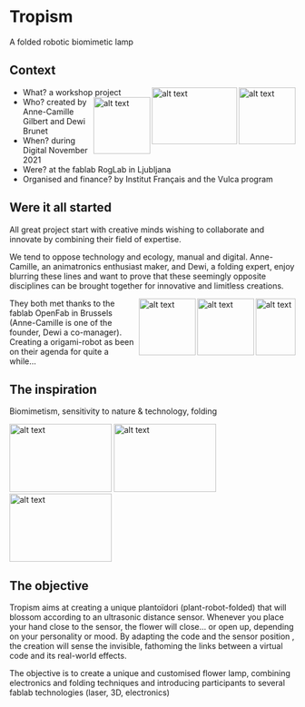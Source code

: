 # Tropism
A folded robotic biomimetic lamp 

## Context

- What?  a workshop project       <img align="right" img src="https://user-images.githubusercontent.com/25649502/126064192-209972eb-1d5a-4aae-a5f1-dfd81056b177.png" alt="alt text" width="100" height="100">      <img align="right" img src="https://user-images.githubusercontent.com/25649502/126064193-67353cea-6ac8-440b-bbd6-f7c497d8a060.png" alt="alt text" width="150" height="100">       <img align="right" img src="https://user-images.githubusercontent.com/25649502/126064205-7574dc65-2f37-4fe0-92c9-b13df8bc733a.png" alt="alt text" width="100" height="100">
- Who? created by Anne-Camille Gilbert and Dewi Brunet        
- When? during Digital November 2021        
- Were? at the fablab RogLab in Ljubljana       
- Organised and finance? by Institut Français and the Vulca program
              
## Were it all started
All great project start with creative minds wishing to collaborate and innovate by combining their field of expertise.

We tend to oppose technology and ecology, manual and digital. Anne-Camille, an animatronics enthusiast maker, and Dewi, a folding expert, enjoy blurring these lines and want to prove that these seemingly opposite disciplines can be brought together for innovative and limitless creations.

<img align="right" img src="https://user-images.githubusercontent.com/25649502/126034633-73874208-8fb1-4b56-b159-06c3d1f27581.jpg" alt="alt text" width="70" height="100"> <img align="right" img src="https://user-images.githubusercontent.com/25649502/126034620-c501a46c-a918-49c5-a3f6-5b40b10ddbfd.jpg" alt="alt text" width="100" height="100"> <img align="right" img src="https://user-images.githubusercontent.com/25649502/137461934-bd2a98cd-4307-4c59-a43a-e86a7808760a.jpg" alt="alt text" width="100" height="100">      

They both met thanks to the fablab OpenFab in Brussels (Anne-Camille is one of the founder, Dewi a co-manager). Creating a origami-robot as been on their agenda for quite a while... 

## The inspiration
Biomimetism, sensitivity to nature & technology, folding 

<img src="https://user-images.githubusercontent.com/25649502/126034486-c2aa901f-2019-40aa-aa8a-7b767133cf1e.jpg" alt="alt text" width="180" height="120">   <img src="https://user-images.githubusercontent.com/25649502/137461178-d5054d60-40bf-4b74-b7b4-94e6fa4c4e48.jpg" alt="alt text" width="180" height="120">   <img src="https://user-images.githubusercontent.com/25649502/137461229-2beaef0c-81bb-4ad2-a4c7-ed99406de4d1.jpg" alt="alt text" width="180" height="120">
          
          
## The objective
Tropism aims at creating a unique plantoïdori (plant-robot-folded) that will blossom according to an ultrasonic distance sensor. Whenever you place your hand close to the sensor, the flower will close… or open up, depending on your personality or mood. By adapting the code and the sensor
position , the creation will sense the invisible, fathoming the links between a virtual code and its real-world effects.

The objective is to create a unique and customised flower lamp, combining electronics and folding techniques and introducing participants to several fablab technologies (laser, 3D, electronics)
